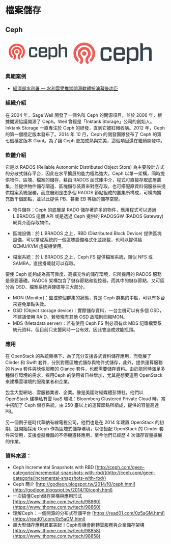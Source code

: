 # **檔案儲存**

## **Ceph**

![](/assets/1509609660571.jpg)![](/assets/Ceph.png)

### 典範案例

* [經濟部水利署 — 水利雲受推崇開源軟體扮演幕後功臣](/shui-li-yun-shou-tui-chong-kai-yuan-ruan-ti-ban-yan-mu-hou-gong-chen.md)

### 組織介紹

在 2004 年，Sage Weil 開發了一個名叫 Ceph 的開源項目，並於 2006 年，根據開源協議開源了 Ceph。Weil 曾經是「Inktank Storage」公司的創始人。Inktank Storage 一直專注於 Ceph 的研發，直到它被紅帽收購。2012 年，Ceph 的第一個穩定版本發布了。2014 年 10 月，Ceph 的開發團隊發布了 Ceph 的第七個穩定版本 Giant。為了讓 Ceph 更加成熟與完美，這個項目還在繼續開發中。

### 軟體介紹

它是以 RADOS \(Reliable Autonomic Distributed Object Store\) 為主要設計方式的分散式儲存平台，因此在水平擴展的能力極為強大。Ceph 以單一架構，同時提供物件、區塊、檔案的儲存，藉由 RADOS 函式庫中介，程式可直接存取底層叢集，並提供物件儲存閘道、區塊儲存裝置來對應存取，也可搭配原資料伺服器來提供檔案系統服務，而底層則是由多個 RADOS 節點組成的叢集所構成，可橫向擴充數千個節點，並以此提供 PB、甚至 EB 等級的儲存空間。

* 物件儲存：Ceph 的底層是 RADO 儲存著許多的物件，應用程式可以透過 LIBRADOS 這個 API 或是透過 Ceph 提供的 RADOSGW \(RADOS Gateway\) 網頁介面存取物件。

* 區塊設備：於 LIBRADOS 之上，RBD \(Distributed Block Device\) 提供區塊設備，可以當成系統的一個區塊設備格式化並掛載，也可以提供給 QEMU/KVM 虛擬機使用。

* 檔案系統：於 LIBRADOS 之上，Ceph FS 提供檔案系統，類似 NFS 或 SAMBA，直接掛載就可以存取。

要使 Ceph 能夠成為高可靠度、高擴充性的儲存環境，它所採用的 RADOS 服務是重要基礎。RADOS 架構包含了儲存節點和監控器，而其中的儲存節點，又可區分為 OSD、檔案系統與硬碟等三大部分。

* MON \(Monitor\)：監控整個群集的狀態，算是 Ceph 群集的中樞，可以有多台來避免單點失效。
* OSD \(Object storage device\)：實際儲存資料，一台主機可以有多個 OSD，不建議使用 RAID。若發現有其他 OSD 故障則回報MON。
* MDS \(Metadata server\)：若有使用 Ceph FS 則必須有此 MDS 記錄檔案系統元資料，但目前只支援同時一台有效，因此會造成效能瓶頸。

### 應用

在 OpenStack 的系統架構下，為了充分支援各式資料儲存應用，而發展了 Cinder 和 Swift 套件，分別對應區塊式儲存與物件式儲存，此外，提供運算服務的 Nova 套件與映像服務的 Glance 套件，也都需要儲存資料。由於能同時滿足多種儲存環境的需求，採用Ceph 的使用者日益增加，尤其是想要運用 OpenStack 來建構雲環境的服務業者和企業。

包含大型網站、雲服務業者、企業。像是美國財經媒體彭博社，他們以 OpenStack 建構私有雲 IaaS 環境：Bloomberg Clustered Private Cloud 時，當中搭配了 Ceph 儲存系統，由 250 臺以上的運算節點所組成，提供的容量高達PB。

另一個例子是時代華納有線電視公司，他們也是在 2014 年建置 OpenStack 的初期，就開始採用 Ceph 作為區塊式儲存環境，以便搭配 OpenStack 的 Cinder 套件來使用，支援虛擬機器的不停機遷移應用，至今他們已經歷 4 次儲存容量擴展的作業。

### 資料來源：

* Ceph Incremental Snapshots with RBD [http://ceph.com/geen-categorie/incremental-snapshots-with-rbd/](http://ceph.com/geen-categorie/incremental-snapshots-with-rbd/)
* Ceph 簡介 [http://godleon.blogspot.tw/2014/10/ceph.html](http://godleon.blogspot.tw/2014/10/ceph.html)
* 一次搞懂Ceph儲存架構與應用形式 [https://www.ithome.com.tw/tech/98860](https://www.ithome.com.tw/tech/98860)
* 理解Ceph：一個開源的分布式存儲平台 [https://read01.com/0z5aGM.html](https://read01.com/0z5aGM.html)
* 超大型儲存應用異軍突起！Ceph有機會翻轉雲服務與企業儲存架構 [https://www.ithome.com.tw/tech/98858](https://www.ithome.com.tw/tech/98858)



